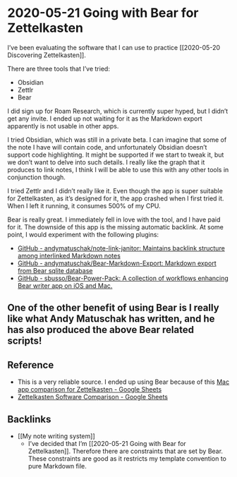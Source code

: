 # 2020-05-21 Going with Bear for Zettelkasten

I’ve been evaluating the software that I can use to practice [[2020-05-20 Discovering Zettelkasten]].

There are three tools that I’ve tried:
- Obsidian
- Zettlr
- Bear

I did sign up for Roam Research, which is currently super hyped, but I didn’t get any invite. I ended up not waiting for it as the Markdown export apparently is not usable in other apps.

I tried Obsidian, which was still in a private beta. I can imagine that some of the note I have will contain code, and unfortunately Obsidian doesn’t support code highlighting. It might be supported if we start to tweak it, but we don’t want to delve into such details. I really like the graph that it produces to link notes, I think I will be able to use this with any other tools in conjunction though.

I tried Zettlr and I didn’t really like it. Even though the app is super suitable for Zettelkasten, as it’s designed for it, the app crashed when I first tried it. When I left it running, it consumes 500% of my CPU. 

Bear is really great. I immediately fell in love with the tool, and I have paid for it. The downside of this app is the missing automatic backlink. At some point, I would experiment with the following plugins:
- [GitHub - andymatuschak/note-link-janitor: Maintains backlink structure among interlinked Markdown notes](https://github.com/andymatuschak/note-link-janitor)
- [GitHub - andymatuschak/Bear-Markdown-Export: Markdown export from Bear sqlite database](https://github.com/andymatuschak/Bear-Markdown-Export)
- [GitHub - sbusso/Bear-Power-Pack: A collection of workflows enhancing Bear writer app on iOS and Mac.](https://github.com/sbusso/Bear-Power-Pack)

One of the other benefit of using Bear is I really like what Andy Matuschak has written, and he has also produced the above Bear related scripts!
---

## Reference
* This is a very reliable source. I ended up using Bear because of this [Mac app comparison for Zettelkasten - Google Sheets](https://docs.google.com/spreadsheets/d/1nyztusx7HAJpc8Vlvm11rG21X8jzx63H2Owmr5s-arE/edit#gid=0)
* [Zettelkasten Software Comparison - Google Sheets](https://docs.google.com/spreadsheets/d/1q3AyC3EyBFD90xOgfZOhAKqBozgoS-HdSH-YvfBO7Xw/edit#gid=227657679)

## Backlinks
* [[My note writing system]]
	* I’ve decided that I’m [[2020-05-21 Going with Bear for Zettelkasten]]. Therefore there are constraints that are set by Bear. These constraints are good as it restricts my template convention to pure Markdown file.

<!-- {BearID:0A9029D2-7452-442B-9F4F-C2D3C1D02736-81713-000632ECD5EBA8BA} -->
